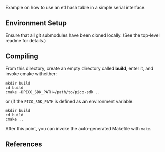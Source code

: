 Example on how to use an etl hash table in a simple serial interface.

## Environment Setup
Ensure that all git submodules have been cloned locally.
(See the top-level readme for details.)

## Compiling
From this directory, create an empty directory called **build**, enter it, and invoke cmake witheither:

````
mkdir build
cd build
cmake -DPICO_SDK_PATH=/path/to/pico-sdk ..
````
or (if the `PICO_SDK_PATH` is defined as an environment variable:
````
mkdir build
cd build
cmake ..
````
After this point, you can invoke the auto-generated Makefile with `make`.


## References
